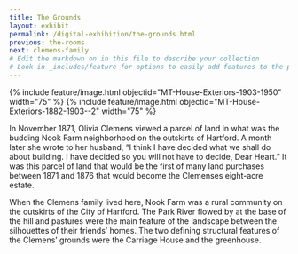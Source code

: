 ```yaml
---
title: The Grounds
layout: exhibit
permalink: /digital-exhibition/the-grounds.html
previous: the-rooms
next: clemens-family
# Edit the markdown on in this file to describe your collection
# Look in _includes/feature for options to easily add features to the page
---
```


{% include feature/image.html objectid="MT-House-Exteriors-1903-1950" width="75" %}
{% include feature/image.html objectid="MT-House-Exteriors-1882-1903--2" width="75" %}

In November 1871, Olivia Clemens viewed a parcel of land in what was the budding Nook Farm neighborhood on the outskirts of Hartford. A month later she wrote to her husband, “I think I have decided what we shall do about building. I have decided so you will not have to decide, Dear Heart.” It was this parcel of land that would be the first of many land purchases between 1871 and 1876 that would become the Clemenses eight-acre estate. 

When the Clemens family lived here, Nook Farm was a rural community on the outskirts of the City of Hartford. The Park River flowed by at the base of the hill and pastures were the main feature of the landscape between the silhouettes of their friends’ homes. The two defining structural features of the Clemens’ grounds were the Carriage House and the greenhouse. 


